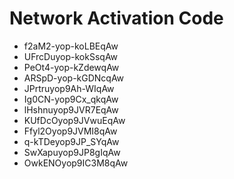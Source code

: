 # Network Activation Code
* f2aM2-yop-koLBEqAw
* UFrcDuyop-kokSsqAw
* PeOt4-yop-kZdewqAw
* ARSpD-yop-kGDNcqAw
* JPrtruyop9Ah-WIqAw
* Ig0CN-yop9Cx_qkqAw
* lHshnuyop9JVR7EqAw
* KUfDcOyop9JVwuEqAw
* Ffyl2Oyop9JVMI8qAw
* q-kTDeyop9JP_SYqAw
* SwXapuyop9JP8gIqAw
* OwkENOyop9IC3M8qAw